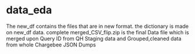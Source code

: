 # data_eda

The new_df contains the files that are in new format.
the dictionary is made on new_df data.
complete merged_CSV_flip.zip is the final Data file which is merged upon Query ID from QH Staging data and Grouped,cleaned data from whole Chargebee JSON Dumps
